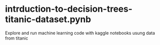 # intrduction-to-decision-trees-titanic-dataset.pynb
Explore and run machine learning code with kaggle notebooks usung data from titanic
